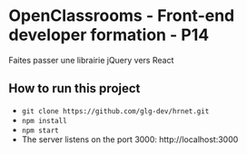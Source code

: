 # OpenClassrooms - Front-end developer formation - P14
Faites passer une librairie jQuery vers React

## How to run this project

- `git clone https://github.com/glg-dev/hrnet.git`
- `npm install`
- `npm start`
- The server listens on the port 3000: http://localhost:3000

